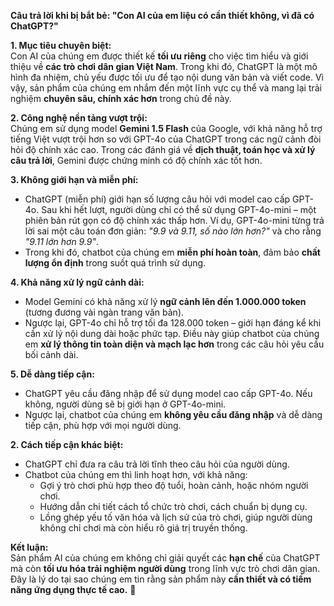 **Câu trả lời khi bị bắt bẻ: "Con AI của em liệu có cần thiết không, vì đã có ChatGPT?"**

**1. Mục tiêu chuyên biệt:**  
Con AI của chúng em được thiết kế **tối ưu riêng** cho việc tìm hiểu và giới thiệu về **các trò chơi dân gian Việt Nam**. Trong khi đó, ChatGPT là một mô hình đa nhiệm, chủ yếu được tối ưu để tạo nội dung văn bản và viết code. Vì vậy, sản phẩm của chúng em nhắm đến một lĩnh vực cụ thể và mang lại trải nghiệm **chuyên sâu, chính xác hơn** trong chủ đề này.  

**2. Công nghệ nền tảng vượt trội:**  
Chúng em sử dụng model **Gemini 1.5 Flash** của Google, với khả năng hỗ trợ tiếng Việt vượt trội hơn so với GPT-4o của ChatGPT trong các ngữ cảnh đòi hỏi độ chính xác cao. Trong các đánh giá về **dịch thuật, toán học và xử lý câu trả lời**, Gemini được chứng minh có độ chính xác tốt hơn.  

**3. Không giới hạn và miễn phí:**  
- ChatGPT (miễn phí) giới hạn số lượng câu hỏi với model cao cấp GPT-4o. Sau khi hết lượt, người dùng chỉ có thể sử dụng GPT-4o-mini – một phiên bản rút gọn có độ chính xác thấp hơn. Ví dụ, GPT-4o-mini từng trả lời sai một câu toán đơn giản: *"9.9 và 9.11, số nào lớn hơn?"* và cho rằng *"9.11 lớn hơn 9.9"*.  
- Trong khi đó, chatbot của chúng em **miễn phí hoàn toàn**, đảm bảo **chất lượng ổn định** trong suốt quá trình sử dụng.  

**4. Khả năng xử lý ngữ cảnh dài:**  
- Model Gemini có khả năng xử lý **ngữ cảnh lên đến 1.000.000 token** (tương đương vài ngàn trang văn bản).  
- Ngược lại, GPT-4o chỉ hỗ trợ tối đa 128.000 token – giới hạn đáng kể khi cần xử lý nội dung dài hoặc phức tạp. Điều này giúp chatbot của chúng em **xử lý thông tin toàn diện và mạch lạc hơn** trong các câu hỏi yêu cầu bối cảnh dài.  

**5. Dễ dàng tiếp cận:**  
- ChatGPT yêu cầu đăng nhập để sử dụng model cao cấp GPT-4o. Nếu không, người dùng sẽ bị giới hạn ở GPT-4o-mini.  
- Ngược lại, chatbot của chúng em **không yêu cầu đăng nhập** và dễ dàng tiếp cận, phù hợp với mọi người dùng.

**2. Cách tiếp cận khác biệt:**
- ChatGPT chỉ đưa ra câu trả lời tĩnh theo câu hỏi của người dùng.
- Chatbot của chúng em thì linh hoạt hơn, với khả năng:
  - Gợi ý trò chơi phù hợp theo độ tuổi, hoàn cảnh, hoặc nhóm người chơi.
  - Hướng dẫn chi tiết cách tổ chức trò chơi, cách chuẩn bị dụng cụ.
  - Lồng ghép yếu tố văn hóa và lịch sử của trò chơi, giúp người dùng không chỉ chơi mà còn hiểu rõ giá trị truyền thống.

**Kết luận:**  
Sản phẩm AI của chúng em không chỉ giải quyết các **hạn chế** của ChatGPT mà còn **tối ưu hóa trải nghiệm người dùng** trong lĩnh vực trò chơi dân gian. Đây là lý do tại sao chúng em tin rằng sản phẩm này **cần thiết và có tiềm năng ứng dụng thực tế cao.** 🚀  
